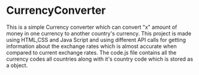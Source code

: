 # CurrencyConverter
This is a simple Currency converter which can convert "x" amount of money in one currency to another country's currency.
This project is made using HTML,CSS and Java Script and using different API calls for getting information about the exchange rates which is almost accurate when compared to current exchange rates.
The code.js file contains all the currency codes all countries along with it's country code which is stored as a object.
